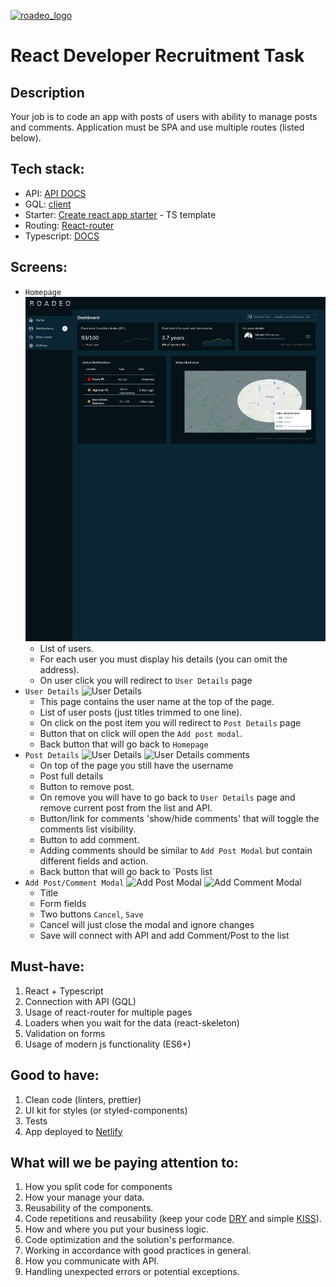 [![roadeo_logo](https://static.wixstatic.com/media/c1617f_40d55a595dfc47e092ac4adf9d91b6f5~mv2.png/v1/fill/w_287,h_76,al_c,q_85,usm_0.66_1.00_0.01/RoadEO.webp)](https://www.roadeo.io)

# React Developer Recruitment Task 

## Description
Your job is to code an app with posts of users with ability to manage posts and comments. Application must be SPA and use multiple routes (listed below). 

## Tech stack:
* API: [API DOCS](https://graphqlzero.almansi.me/api) 
* GQL: [client](https://www.apollographql.com/docs/react/get-started/)
* Starter: [Create react app starter](https://github.com/facebook/create-react-app) - TS template
* Routing: [React-router](https://github.com/ReactTraining/react-router)
* Typescript: [DOCS](https://www.typescriptlang.org/docs/handbook/intro.html)

## Screens:
* `Homepage` 
    ![Homepage](img/HomePage.png)
    * List of users. 
    * For each user you must display his details (you can omit the address). 
    * On user click you will redirect to `User Details` page
* `User Details`
    ![User Details](img/UserDetails.png)
    * This page contains the user name at the top of the page.
    * List of user posts (just titles trimmed to one line).
    * On click on the post item you will redirect to `Post Details` page
    * Button that on click will open the  `Add post modal`. 
    * Back button that will go back to `Homepage`
* `Post Details`
    ![User Details](img/PostDetails.png)
    ![User Details comments](img/PostDetailsComments.png)
    * On top of the page you still have the username
    * Post full details 
    * Button to remove post. 
    * On remove you will have to go back to `User Details` page and remove current post from the list and API.
    * Button/link for comments 'show/hide comments' that will toggle the comments list visibility.
    * Button to add comment.
    * Adding comments should be similar to `Add Post Modal` but contain different fields and action.
    * Back button that will go back to `Posts list
*  `Add Post/Comment Modal`
    ![Add Post Modal](img/AddPostModal.png)
    ![Add Comment Modal](img/AddCommentModal.png)
    *   Title
    *   Form fields
    *   Two buttons `Cancel`, `Save`
    *   Cancel will just close the modal and ignore changes
    *   Save will connect with API and add Comment/Post to the list

## Must-have:
1. React + Typescript
2. Connection with API (GQL)
3. Usage of react-router for multiple pages
4. Loaders when you wait for the data (react-skeleton)
5. Validation on forms
6. Usage of modern js functionality (ES6+)

## Good to have:
1. Clean code (linters, prettier)
2. UI kit for styles (or styled-components)
3. Tests
4. App deployed to [Netlify](https://www.netlify.com/)

## What will we be paying attention to:
1. How you split code for components
2. How your manage your data.
3. Reusability of the components.
4. Code repetitions and reusability (keep your code [DRY](https://en.wikipedia.org/wiki/Don%27t_repeat_yourself) and simple [KISS](https://en.wikipedia.org/wiki/KISS_principle)).
5. How and where you put your business logic.
6. Code optimization and the solution&#39;s performance.
7. Working in accordance with good practices in general.
8. How you communicate with API.
9. Handling unexpected errors or potential exceptions.
